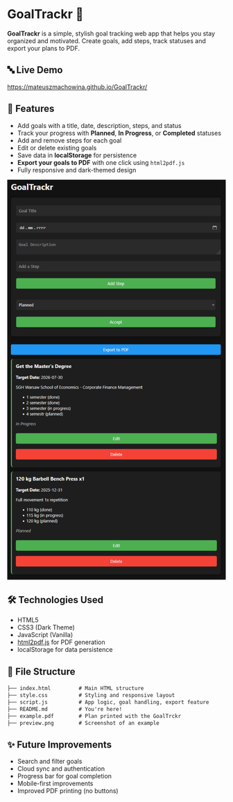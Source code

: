 # GoalTrackr 🎯

**GoalTrackr** is a simple, stylish goal tracking web app that helps you stay organized and motivated. Create goals, add steps, track statuses and export your plans to PDF.

## 🔤 Live Demo

https://mateuszmachowina.github.io/GoalTrackr/

## 🚀 Features

* Add goals with a title, date, description, steps, and status
* Track your progress with **Planned**, **In Progress**, or **Completed** statuses
* Add and remove steps for each goal
* Edit or delete existing goals
* Save data in **localStorage** for persistence
* **Export your goals to PDF** with one click using `html2pdf.js`
* Fully responsive and dark-themed design

![screenshot](preview.png)

## 🛠️ Technologies Used

* HTML5
* CSS3 (Dark Theme)
* JavaScript (Vanilla)
* [html2pdf.js](https://www.npmjs.com/package/html2pdf.js) for PDF generation
* localStorage for data persistence

## 📂 File Structure

```
├── index.html         # Main HTML structure
├── style.css          # Styling and responsive layout
├── script.js          # App logic, goal handling, export feature
├── README.md          # You're here!
├── example.pdf        # Plan printed with the GoalTrckr
├── preview.png        # Screenshot of an example
```

## ✨ Future Improvements

* Search and filter goals
* Cloud sync and authentication
* Progress bar for goal completion
* Mobile-first improvements
* Improved PDF printing (no buttons)
